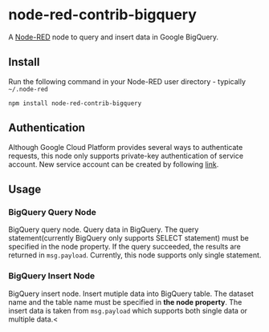 node-red-contrib-bigquery
=========================
A <a href="http://nodered.org" target="_new">Node-RED</a> node to query and insert data in Google BigQuery.

Install
-------

Run the following command in your Node-RED user directory - typically `~/.node-red`

    npm install node-red-contrib-bigquery

Authentication
--------------
Although Google Cloud Platform provides several ways to authenticate requests, this node only supports private-key authentication of service account. New service account can be created by following <a href="https://developers.google.com/identity/protocols/OAuth2ServiceAccount#creatinganaccount">link</a>.

Usage
-----

### BigQuery Query Node

BigQuery query node. Query data in BigQuery. The query statement(currently BigQuery only supports SELECT statement) must be specified in the node property. If the query succeeded, the results are returned in `msg.payload`. Currently, this node supports only single statement.

### BigQuery Insert Node

BigQuery insert node. Insert mutiple data into BigQuery table. The dataset name and the table name must be specified in **the node property**. The insert data is taken from `msg.payload` which supports both single data or multiple data.<
